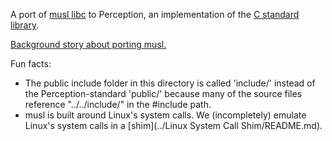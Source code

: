 A port of [musl libc](https://musl.libc.org/) to Perception, an implementation of the [C standard library](https://en.wikipedia.org/wiki/C_standard_library).

[Background story about porting musl.](https://github.com/AndrewAPrice/Perception/blob/master/Ramblings/C%20Standard%20Library.md)

Fun facts:
- The public include folder in this directory is called 'include/' instead of the Perception-standard 'public/' because many of the source files reference "../../include/" in the #include path.
- musl is built around Linux's system calls. We (incompletely) emulate Linux's system calls in a [shim](../Linux System Call Shim/README.md).

